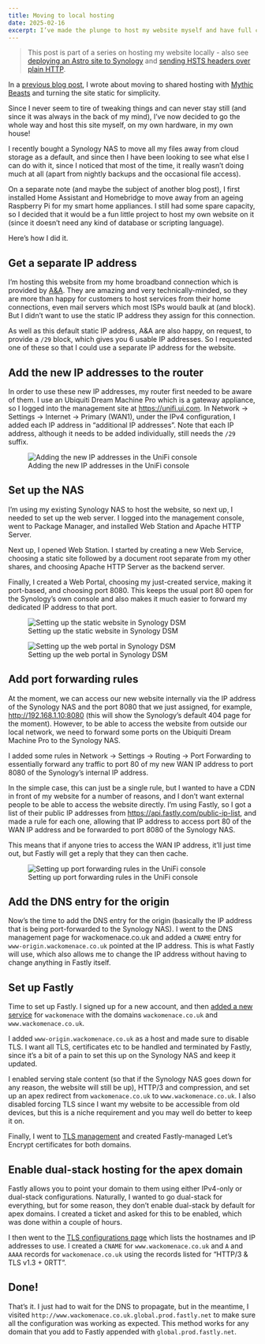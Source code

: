 ```yaml
---
title: Moving to local hosting
date: 2025-02-16
excerpt: I’ve made the plunge to host my website myself and have full control.
---
```


> This post is part of a series on hosting my website locally - also see [deploying an Astro site to Synology](/blog/24-deploying-an-astro-site-to-synology/) and [sending HSTS headers over plain HTTP](/blog/25-sending-hsts-headers-over-plain-http/).

In a [previous blog post](/blog/18-moving-away-from-cloudflare/), I wrote about moving to shared hosting with [Mythic Beasts](https://www.mythic-beasts.com) and turning the site static for simplicity.

Since I never seem to tire of tweaking things and can never stay still (and since it was always in the back of my mind), I’ve now decided to go the whole way and host this site myself, on my own hardware, in my own house!

I recently bought a Synology NAS to move all my files away from cloud storage as a default, and since then I have been looking to see what else I can do with it, since I noticed that most of the time, it really wasn’t doing much at all (apart from nightly backups and the occasional file access).

On a separate note (and maybe the subject of another blog post), I first installed Home Assistant and Homebridge to move away from an ageing Raspberry Pi for my smart home appliances. I still had some spare capacity, so I decided that it would be a fun little project to host my own website on it (since it doesn’t need any kind of database or scripting language).

Here’s how I did it.

## Get a separate IP address

I’m hosting this website from my home broadband connection which is provided by [A&A](https://www.aa.net.uk). They are amazing and very technically-minded, so they are more than happy for customers to host services from their home connections, even mail servers which most ISPs would baulk at (and block). But I didn’t want to use the static IP address they assign for this connection.

As well as this default static IP address, A&A are also happy, on request, to provide a `/29` block, which gives you 6 usable IP addresses. So I requested one of these so that I could use a separate IP address for the website.

## Add the new IP addresses to the router

In order to use these new IP addresses, my router first needed to be aware of them. I use an Ubiquiti Dream Machine Pro which is a gateway appliance, so I logged into the management site at <https://unifi.ui.com>. In Network &rarr; Settings &rarr; Internet &rarr; Primary (WAN1), under the IPv4 configuration, I added each IP address in “additional IP addresses”. Note that each IP address, although it needs to be added individually, still needs the `/29` suffix.

<figure>
  <picture>
    <source srcset="/images/blog/add-ip-address-to-router.webp" type="image/webp">
    <img src="/images/blog/add-ip-address-to-router.png" alt="Adding the new IP addresses in the UniFi console">
  </picture>
  <figcaption>Adding the new IP addresses in the UniFi console</figcaption>
</figure>

## Set up the NAS

I’m using my existing Synology NAS to host the website, so next up, I needed to set up the web server. I logged into the management console, went to Package Manager, and installed Web Station and Apache HTTP Server.

Next up, I opened Web Station. I started by creating a new Web Service, choosing a static site followed by a document root separate from my other shares, and choosing Apache HTTP Server as the backend server.

Finally, I created a Web Portal, choosing my just-created service, making it port-based, and choosing port 8080. This keeps the usual port 80 open for the Synology’s own console and also makes it much easier to forward my dedicated IP address to that port.

<figure>
  <picture>
    <source srcset="/images/blog/set-up-the-nas.webp" type="image/webp">
    <img src="/images/blog/set-up-the-nas.png" alt="Setting up the static website in Synology DSM">
  </picture>
  <figcaption>Setting up the static website in Synology DSM</figcaption>
</figure>

<figure>
  <picture>
    <source srcset="/images/blog/set-up-the-nas-2.webp" type="image/webp">
    <img src="/images/blog/set-up-the-nas-2.png" alt="Setting up the web portal in Synology DSM">
  </picture>
  <figcaption>Setting up the web portal in Synology DSM</figcaption>
</figure>

## Add port forwarding rules

At the moment, we can access our new website internally via the IP address of the Synology NAS and the port 8080 that we just assigned, for example, <http://192.168.1.10:8080> (this will show the Synology’s default 404 page for the moment). However, to be able to access the website from outside our local network, we need to forward some ports on the Ubiquiti Dream Machine Pro to the Synology NAS.

I added some rules in Network &rarr; Settings &rarr; Routing &rarr; Port Forwarding to essentially forward any traffic to port 80 of my new WAN IP address to port 8080 of the Synology’s internal IP address.

In the simple case, this can just be a single rule, but I wanted to have a CDN in front of my website for a number of reasons, and I don’t want external people to be able to access the website directly. I’m using Fastly, so I got a list of their public IP addresses from <https://api.fastly.com/public-ip-list>, and made a rule for each one, allowing that IP address to access port 80 of the WAN IP address and be forwarded to port 8080 of the Synology NAS.

This means that if anyone tries to access the WAN IP address, it’ll just time out, but Fastly will get a reply that they can then cache.

<figure>
  <picture>
    <source srcset="/images/blog/add-port-forwarding-rules.webp" type="image/webp">
    <img src="/images/blog/add-port-forwarding-rules.png" alt="Setting up port forwarding rules in the UniFi console">
  </picture>
  <figcaption>Setting up port forwarding rules in the UniFi console</figcaption>
</figure>

## Add the DNS entry for the origin

Now’s the time to add the DNS entry for the origin (basically the IP address that is being port-forwarded to the Synology NAS). I went to the DNS management page for wackomenace.co.uk and added a `CNAME` entry for `www-origin.wackomenace.co.uk` pointed at the IP address. This is what Fastly will use, which also allows me to change the IP address without having to change anything in Fastly itself.

## Set up Fastly

Time to set up Fastly. I signed up for a new account, and then [added a new service](https://manage.fastly.com/configure) for `wackomenace` with the domains `wackomenace.co.uk` and `www.wackomenace.co.uk`.

I added `www-origin.wackomenace.co.uk` as a host and made sure to disable TLS. I want all TLS, certificates etc to be handled and terminated by Fastly, since it’s a bit of a pain to set this up on the Synology NAS and keep it updated.

I enabled serving stale content (so that if the Synology NAS goes down for any reason, the website will still be up), HTTP/3 and compression, and set up an apex redirect from `wackomenace.co.uk` to `www.wackomenace.co.uk`. I also disabled forcing TLS since I want my website to be accessible from old devices, but this is a niche requirement and you may well do better to keep it on.

Finally, I went to [TLS management](https://manage.fastly.com/network/domains) and created Fastly-managed Let’s Encrypt certificates for both domains.

## Enable dual-stack hosting for the apex domain

Fastly allows you to point your domain to them using either IPv4-only or dual-stack configurations. Naturally, I wanted to go dual-stack for everything, but for some reason, they don’t enable dual-stack by default for apex domains. I created a ticket and asked for this to be enabled, which was done within a couple of hours.

I then went to the [TLS configurations page](https://manage.fastly.com/network/tls-configurations) which lists the hostnames and IP addresses to use. I created a `CNAME` for `www.wackomenace.co.uk` and `A` and `AAAA` records for `wackomenace.co.uk` using the records listed for “HTTP/3 & TLS v1.3 + 0RTT”.

## Done!

That’s it. I just had to wait for the DNS to propagate, but in the meantime, I visited `http://www.wackomenace.co.uk.global.prod.fastly.net` to make sure all the configuration was working as expected. This method works for any domain that you add to Fastly appended with `global.prod.fastly.net`.

